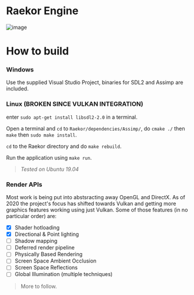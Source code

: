 # Raekor Engine

![image](https://i.imgur.com/UeioJiA.png)

# How to build

### Windows
Use the supplied Visual Studio Project, binaries for SDL2 and Assimp are included.

### Linux (BROKEN SINCE VULKAN INTEGRATION)
enter `sudo apt-get install libsdl2-2.0` in a terminal.

Open a terminal and `cd` to `Raekor/dependencies/Assimp/`, do `cmake ./` then `make` then `sudo make install`.

`cd` to the Raekor directory and do `make rebuild`.

Run the application using `make run`.

>*Tested on Ubuntu 19.04*

### Render APIs
Most work is being put into abstsracting away OpenGL and DirectX. As of 2020 the project's focus has shifted towards Vulkan and getting more graphics features working using just Vulkan. Some of those features (in no particular order) are:
- [X] Shader hotloading
- [X] Directional & Point lighting
- [ ] Shadow mapping
- [ ] Deferred render pipeline
- [ ] Physically Based Rendering
- [ ] Screen Space Ambient Occlusion
- [ ] Screen Space Reflections
- [ ] Global Illumination (multiple techniques)

> More to follow.
